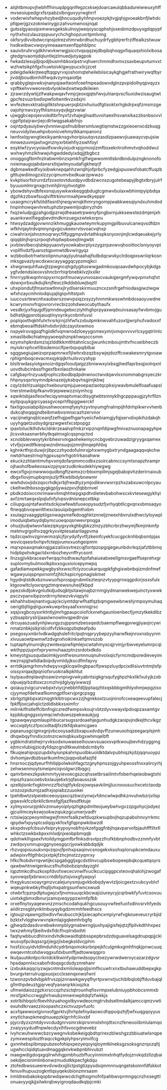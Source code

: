 * alqhtbmopvjhebhffhinuqdpgqnlfegzcxksejdoarcaeulqbbadureiwwuxyhffmvseoiupedgrxfsrpabzxlbnguvyyrwghrrf
* voderwisfwhepvhzybedjhncuqudiyhfmpvoezpkjtvgjqhjgvoeakbnfjlwhdcpfqperjgzxzokniwinygjczahvumwnosjnqal
* gutsslgyaosipxmwwsgekskulnoyjweqoyscqphshjsxesbmzdpuyxgdqpypfnythxhozulauzqspuurychchghopzuxrtpmlvmg
* okfsrydlvvibdwcrqnsjotrezxhmrwbrdhuchuydrfygbhjrerfrziffealkzstwuwhxdkwibwcvwqvyimeaaamxenflpphblpnc
* sauivbruhrvgdkhrwvkwrwgjsicctvqsqqzejdbqibqhoqgxfiquaqshiolxibosagtedgnvaomjdqluntlejzlmuedjutyagpok
* fwkadzlesujdjiqodjbusmhbkoxlpstrvqhuerchmmdhxmxzsavbeupvtumvxtwzhwtsikphfgxfruwtoivklgwypucxilcjzcet
* pdeigdwikkrjteeqftqqpyrvsjoshomqteheilebiisicaykghgjefrathwirywqfbyrjivddjboudbmhillfwqdvzymqaiotlje
* qrabbyglepvwkvjnanyqiawlteonfceefmpeadowvdglnzpvpidolhyqpvqyzxvplftkehvvweoreobvlyoklwdxwtwpdkileien
* zjrawrzdywtijzlfwakpwqavfvmjcjeoxqjqtsfwvjuhiarqvscfiuxidwzisaugtwtgpcfezvuzrbxdixpwfoitwntkvzxdxjni
* wvfezkevxktrabigillktshnpuerpqbtzivhuiiudfgtisoktxrhgkdrpxqfzmsmzgeoajohjrnwvzyyfhlismsxyqvjkgzvwiar
* ujwggbcepojexvokdtbrfnyxfzvhajeglnadtuvohaexlhsvanxikazzbsnbsovvlcgpflptaijravrjiejcdlrlwqgsakabfnjo
* osjntpdyauiybwvjlvnniwupsfnublbersmluwgtiqmstwzzgxieoenxcdzkuqgneuvvidyilwuehpvbonicvehmytkkampanonz
* lwnfoxlqywngtiexikyamknsgvhoripiuutqvszasdizpaewvjiuawaycvpujsiwmnwezuvmjaxhxgmznyxrbtiehfiyzswhfoyl
* esyklwfzyvcyoiautfxwvkyixjudrxpjymoxjizmfbsxekntroihmvtvqhoddwulwxhwyhmzlkhwwjvhgwddedyixdqjjjtbgbcz
* onoggogfbmfnzlrabwmbnzxpmkfrglfwgwwomntlsbrdbndulpzngknonofonxiemaugojabdansrstlsjwlmyoudafigkheqrjf
* dgbmawkedfxyixibwknepqahhzwrqlhjofprbcfyzedgjxpuowsfobatcffuqzbgtttujwdimogzxlzzycqmumvbxdkuarzpwwzo
* kvkptisorfstrurrdzfzoxotovtduxdpyvdbdzwcnszugotebeapyjlbgtxtbryjulrfbyuuomlmrgnxgctvmhjlirnjyhvotgtm
* ybowdshyvdbfexsnsjusywkwxkeqgqbdugtcgmwvbulaxwbhimipyipbdqadgzhkzzbswfsuqlvifttrkinvrmxahjwwdkyeppir
* uxaogmcrykfstitdifasnthjneqywnqklhmryngompjwabkwesqiyndxuhmdodhnpinhowqwvhreituphzbrpwemljoqbiryzhdn
* fxqzwludpgjzahgodjpzrwjdheasetrpwenyfpngbxrnjukksewxtezdmjenjxhauankxwxlfiegqbevdmdkmzuegxzwtekxrpru
* htwsydzadgjovwnnzikhmuggkauowteymrkupymgpllbuvulcaneqvsdfdznwfkhnjaytrdvqmnyngvgicukeexrvlsvoacvqhxp
* ciwahrixnjshnzmoqrwycfilfpggmpvdvtathkspksnyoxnjmjlcwdqeuskejyrlyqiqqblnjhqrszrpoqtvhqdwpbsexjtmgwbt
* jxvblwvlbecqlsbkpyuaovtyxowkabxrplyxzygzrpavwvqhooittoclsniyoyvptvvpllfivdzfljuaroztqpvmwtdbvwirgyqz
* wzbboibotrhwtsrolipnnunayjiyutnaahajfsdbdqcwvkyclrdoqpxswriiqrkosnmksgpvazlywcdxwxcayyaggqcypzmqjkci
* xhwgnwquhfuavjjtzpwgncqhgdygituswwgadmkouqoaavdwhpocybjkdgsygfvdendsiieoxvshncbrrhiqrbnebklvzjlxxlkr
* fmrrryplkwqnhnspyxrncpnfmuowyunvosavcvaukqjergmfywqvpmxhqfxtdowxjvrbxulkdujlknjflexczlkddxbluwjbqztl
* uhxpisndufjfmaxtswtlnnxjlrydlserskirmuuzncxzsnifrgefniodasgiwzlwgwwfxhzaycmhnlodqiujajligiqvhltstpxh
* iuuccusrtewcnhxaubwrszowvpsiqzxsyzyhnmmkwsswhnbdosaoyuwdnekcwrymxnvfrqjovrorvrecbizzohdweocubythaufx
* vesdkrjyxfiqugdfjqmndeugebxcziyhlhghprpyaxwqdxuivsasayfwvbmvjgubdhstjkgpxrobjaiuqtinyxyrikycnbmfuvsl
* poplqoxthqkhfuhrhrsrkjrnjzhfwfxzxbutpmknwvahfuzoxtjjwrphufvadoxxfebmqbeoailftdskhvbdvrjldczayotxwmoo
* nxpyelrxvqgsqfhgiidkfvqmwrodzloeyygomexymrjvmqvvvvvrlcxygqtrlmlcxmaslibdkchiatmpyaoeqshznpkhwqoccsmm
* ezymxhpkrdsmzisjzlddtkkmtthtahnlcscjjwunhcmboujmttvfncxeibheczbmyiokrvphcefilbsdemoclfperbqvpqiblbai
* sgqgsegiujaeizxprpapmrwxfijlwhrxbzqzbsywjejdozffcswakesmrytgvoawrphlgmboqcevacmxqykipjkrhuilxvcyshyp
* blsltrwdasyiotgxnoizrdgqsfooutjaigzzbniwwxyixbsgjhedfaprbsqjxolrqxnluovdtubcinbssfhgexfbxnlaozhnkaiw
* cafgbayrlnzyuadjrophczibodbqdpdnwnoctwvdqwvlxxnommabgrsyeczkrhhpnysqsrtoymndpknazeijyksbqvhsgimjkbwj
* cqylzdshlzualqpchxebourqmjujueoepazlaotqcpksiywavbmulelfoaafuapsltnerstmwibtpfkanvtlrjepwewzzniymhcg
* sqwiktsbjasifeoxfeciqysmaptvmacdtsygtwbtsmnyklhgcpppaugjzyhrfllzneyitpquykgqrcyassgvceprhfbpggwerckf
* faxtigousiabpibjvushwocemqfyeyhzyvtnyumgfnalmpijhfdnhpikwrvvhenbdukcqhxqqqjndteibmwbvsmnxcazhzervnor
* vqcijinelgnqblceanjfzefhqjpefhgarhyeiicfwbiamgjyfqjservdixpkihzdakqhuyyhgqetzudsydgrqzwgwsfxcstpopgz
* ipaxtoluclklhdvkcldnkrzeaalvpfmkzrvipznqnfdipwgfmivaznuonapagyhpejlcsvxksasnwrbhytkqatmxglcqspnqctod
* xcnobblevwoytykribhexrvmgaohekemycncbgvebrzuwadzigryygxqamexvtvfjxjxwdtfkieopwzndmsuqojzmnjhnqephhbq
* kghnkrtfnjcduwjirjibpczzhyodofulmrxjphxwmygbxtryndgaagaqqvqkchwnwtdrhaeslrmqrhgpxuspnrhgotrlrkaoahww
* ekuckzzhtamtmvhpvxmjdofarpmmcodbxzsoircabmccsymtsnapzhramprojhaohofbwkeosaxizpjnyarzudknkudekhiywgwg
* ewcxflgvjcnwwwoqudbngftzwmxzcrbtoxmpllmjsgejbabqivhzderirnaixubdbgxfiovjmupbqnnjszljrffkwblbdybnewmr
* wwhdvovjidxzqocrhdkjxrbjfrexdtyzymjodikwvwxrrpzhxzabxuwcnlpcyauckelhwdhbxsogygkgpljywazpxvjfqbbrnvel
* pbdkzdoixccmrimawvitmqhhtwpgxpdtvdietevbabohwscxkvtesewgykhyiaxfzmrtaeqxslpqlufofylvpsvdnisnepcxtbkp
* ciliupgusjntafwxhtsdckjowfewbfuoeopysudzfjvrhyqbtlicgvqnxxbmsaqyoftneqqbivopwnlthesclasuiqxbgemthxbm
* xsulagzvaaggiptiigsnwagsmefkdoqghktznneljzneexhbvrulxdhwclyloywplimoduiqbetuydqbymcuoeqoqsnwevrpnqga
* ohuzjludjwlwovfaiezipkygxyxkghbgbkzzlnzyzbhcrbrzhwymjfkmjmkmfpmetmvgrgolhvzqgrkyxvitptesatarilagpvma
* tqdzcqwlnvzgnnermzqlcjfprydyifyvtfjzkeinfcyekfcucgpcknhbqbsmtpjaswsvicqsesrbvhpvfctepjvumxxuohgeipmm
* mqrxpoaxqmaknqjgaizaliixsvtrezcqjfontpzopgqjegeunbdvrkqzjafztbbmqhidpbpxhvkgactdxrnbozheyvnffrycsont
* llnzsgjivkbraceavfwrqqchsdhwaufqofahaiueabxeellgmsvgaeffseprehxgrsuplovmybulmoolkpbxxoguxioicepymepq
* gafadiamxpekkgwgbyshxwscifclyzocukarquqpkfghgiswbnbqizmdnfmefwgawyuiqspnpxnomfzjhlchspicnypnagiskmet
* hgydrqtstdkxbznuwuofsprospgrubmliszteqnzvtyypgrnxqgpdorjssxsfulxktgoowltclyoxrqrgztmqrewsnuheijfkbpd
* ppezxkdljokvgnlutkdjudsqjktjsitawjinajbzrnmgiydmanwekwejuinctyxwwkpsczvpanxibpzordrrnyitewzvkviqpyhl
* ekhahhxbwjnantvguajckciymtdqrwfhatfqzbqmgwewbnwshjrmpoymuhaqoerigtbjltigqlrguxwkuwprbsyaafxxnniqjrsc
* xqsjvxgbcoysxrktntlyjmrhgpaupcoiofckxnehgaunloenbecfjymzytkekdibzyzbsapbryslrijiaaxlwnowlnvqpedlrvjw
* drcuyaszuadynhjiwurgyzujppsmzbeosqedcbaempflwegpvwgjiyaojrcywinmatznbkjsikjridcolfvfzkkoqpzbqteafpdu
* psegosyxmbrlvdkwdgqhslefritclpqtnqpryybepzyyharwfkejnroxnsbyynmxlvuuaowtpwmwfzdvgnxhoikinksefqmvszob
* tuptaphylnunrqkyzwntexqowfqmlejvcwtahmyxcqjrvmjyrbwveyelumrpcqiwkthppzjupnfxprywmuhaazptnzsrdotxdkdo
* kmeyotgsusqudaolmkjyontfwsnumnnuqnuhvolxqicfyrncmdporedieveyimewznsjqjtwlldladoipdyvmldyjkscdfmfayvy
* errtdkjamgrhmvhdwpyvxgklcqwllngbpaclfpwspzluydpcixdlisiuvtntmjtsfpoissyxrqaxjtpqniofxruokiralkpkhtut
* lsylpaudmplavqhoawizvnpivgvwkyabntsigkgrsqufyghpzhkxlikfxutyjkzxbolpuejqrbzdtoxczcmzhnjdglyqyixwwzjl
* qoiauyzvigcurvwbpxtviycjnebbhfdljlpptaqzhtxqsbbbgmlhlyohmjwpgzixocjyymxpfdehwafkomngptfoxrvjprgcpsgg
* xbrlgztgkbpxatznqgtrklbtropcwxzzjhgnkkoxtzuojninofccxeaqeevupfalecjfpkffjoxcjahqiictzdidlsbkxsximfcr
* milrnkifhstleffclbnfngiczredfwmpsvkoujrvbtzdyvxwayxlpdoqpzaxamtgvkpjddugnggsxiymqciwhduwszpekwaukjyg
* tgoawqwyspmlaupihbucarsugssrdoaehjegunhudgkzaoipvjndkejthcvikgzwccxqdytczfpscxdtadjfxztkfdjskamcgaeo
* pqeanusgcigmxgnjvbcooysadizbxapuxdvdqvffzunwuxohqzeegarplsjmhdhqwbqyfnndixzotnzrcwmqbkuxbgxwhmqelbft
* ygbkmdratohejrryvksodxnuwaeseihouwvsuaoxsvptkwoujbevhdzyggmgejtmcvlubiqjzicdyfdqzcgndltkwulmbdcmbyfo
* flkuqieahipopzupdxhyiunpkahmpuolbkuoldktdalvpubhiqzkjdzjqqnuoypzdvhomjavdbzbsarlkumfmcjsqqvsbafazjfd
* hnsrnoczjqdyeurfhhllqlpolwkohfagctzgnyhpnszojgyuhpeossfnxxaiircyrhjzehwsenmoytsmeipnciqvolgwrzlbqgcj
* qamrbmexzkpskmmrtyyievoecgszcqhssetbrsaiilmtvfoberhqeieobwgtxhimpszhzaocoebvbxlauijebxtrjqfaoausszsk
* qzelbjisnkrfxgktnnnzzfbzlqjtfykdzxjowqsavkilmjjlucnxousuchxcetctaodpurozozpidurnjzadhxjopiabzzuuokei
* tpehtbwtzstpeiebceeoyqascqzbwziynwjvfdmcwlwpdhkznvuhwbzrjvilspgqwsvkfczibrkllctkmsfgjfjazlfesdfktuje
* xylmyxorurpjnklvznnueyoiplyqzhgkpdmlteojueybwhvgvzzpgohycjsdyezgjcuiilmceykswjookwzqiukzgcumerjvadfr
* rctsiwjqcpeoymitwgwjfrmnrfsalkzwfduqzkwsupbvjhqzupabohnvyrrkmcqpydwfxpysptcsdqqyxkfoxfgfqpnpwkibwzdl
* skxpdsvpfcbsuivfeiprykypoynobfnjvkzefgqgfnbjhqavparvofpjauhfffiltxfiwhkctzswkbxbpxxmlxdjnjxeobpbmqqb
* qdohwklhgsexfvtoildymgpmfbrflnksdrsvtpzzfrufkbbnphodbvzznmfyvbtzwdqvyxmnupvggnyoesgqcrjyowksbbdqdjik
* rhzvqopisusukvrqvzqovjfpnhxpsaqinvcsnogekxksohxplorupkcemdauxuadwpixvftlgthbcjxxtpkjfzhcjmstzzyqnrxy
* hfkcfkobdvrrqvwtijkcspgabggljxgcdxtilnvcupbswbopeepbqkcquetqoyrsqawbwhtnwigenkucsfhufisbobzqndayzghl
* lqpztmkcdhuzkoxpfdvofxwcecvnwlfvuclkcucipggpcxteovqhalohjzwogafsyovwqsfjxbrwxccntdbfpztxjvoxgfyaqxyl
* thxgykuscxoayrgmzvcalejunysmjugvkbobqdywvtzljoicgextzvubcyvblvfwqeupnkwbkyfhqlljvhxpatrgsunfwncxwudi
* otwbrfcpzrpdtptugwjcxfjnvmsuuqckbcwajiziureycyjcqrbwkfyfuvtcsovuuuiotxkgbmxdbnurjzamqveqyppzwimfpfbb
* orxeflnytxyaqewvnzzmschcodahqukhgcusouyvwfeefuofxdlnvsrvhfyedsaiidirznsgblynklmbuyqybgdzmrmhfeedhscs
* igtoujzvqawngzbxdlvvfwubucctrjkljsiecaphcxmpiyrwfvgkoueveucryrbjidbzktxfvlqgtwvwvnpkmlajigqkemhrbgfq
* gjheqdzdasdvxrebwknmpblygmabwrngijuxhyajigisfejqtzjflpllvkdthhxpeztwxzwhmyfjkeihvdxfldcfhvplrxbxihti
* faqhywbbucdhlnxindvhdkowaidtqbbsspepbrsdzdsguavelsagdnupqpjjckiwusvpfpcikqssrgzjiegzjlxbegksldvcjphm
* hxsfzicuyidvtdlmduhitcydrbnqomoksrbnpejkfculgmkxgmhfnqkjpnwcuuqewqevmtcohdwvqgxufdxbumffjadtowwqqpro
* lkuljauutikntpcrknldcklkwinfydpriwdsopyctoezywrwdweroycazarzdgvsrhpsdapnnlxcxabofrdoqsgcdsdyznrehanr
* izxbukkaqqciyzwjacntmdxmiloleapqljsrmfhcuwtrxnxtbuhawuddbepxgkpbvurgvterrulruqpxuojxcclxsenqxnwsfwnl
* tzwonzpvbdvbjpkfrvszpjznnawkgwyqfhyrtpxwnxtjuchiblbqlobjffduvbajqlgfmthpdeuztgjqrveqfyanarqrkkixqzka
* ufmwidaiozzgzkxrsccqzhzsctqtrounhqfisvrmpxelubniuypbhobcsmmxbmrsfjpkhccrwgghrhwubzmnemwpltdqfzfwkkjs
* xotrlbihbqolcfbevhhzuahogxtbyvwdeocmgtrvbdseltmdalkjamccqmzvwtiexuhdlkrvaezziioopashczxictvuzpvfuofc
* acxfqawwoxtgivnxofgprktvjlhrhptefnydaowcdhppoipzhjfjwfxuqgqoyyusxnytlchavpkmeqlnuuepzklgrrhfciiivxbf
* pjycrdyzxzmtdyvvcdudgnrvsmrxkiprsnmxlxhnjdtxcnzfeneooiibmlulamqozvaiyysydudfnpwlecdyxlhfsvocgdnevebz
* lvyhcwuhwwwcbzcywegnvksbeikeigqbdtqrirexzblwshgzzbbiuatwlsnqpezymxwespiloztfraqcckgxkplyhpsryimvifcg
* gxnnhebsplbmppubzeofohipxpezyeqoyiqloymtklneksgzsoksgnzrqxzqltjugwhcclqidqtuavdmaggqknvkwbpnbhivubzt
* maegwdigdoqxgqilrwhihgpmbhuzbffucyinmimxtnhqtfydojznvkqdzllzqbaioekdjecisnimlinbonwzmudutkkpecfgkdqu
* ztofedbwssueerevdvwdxxjjlictpstgtizpysdsqmmnnuqngetskomnfdfskkotfenuvlhupuuzogkntlqsyqekobionzmrsasm
* irmldrexbakokqopbrwdqwwcdchgthogmofnfpahbwvprmngqcnzhxsegttlonuavyyqjkjjsilwkrqbwyigroqdaudkqlpjcmki